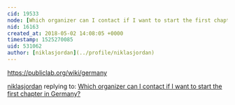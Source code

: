 ```yaml
---
cid: 19533
node: [Which organizer can I contact if I want to start the first chapter in Germany?](../notes/niklasjordan/04-17-2018/which-organizer-can-i-contact-if-i-want-to-start-the-first-chapter-in-germany)
nid: 16163
created_at: 2018-05-02 14:08:05 +0000
timestamp: 1525270085
uid: 531062
author: [niklasjordan](../profile/niklasjordan)
---
```


https://publiclab.org/wiki/germany

[niklasjordan](../profile/niklasjordan) replying to: [Which organizer can I contact if I want to start the first chapter in Germany?](../notes/niklasjordan/04-17-2018/which-organizer-can-i-contact-if-i-want-to-start-the-first-chapter-in-germany)

